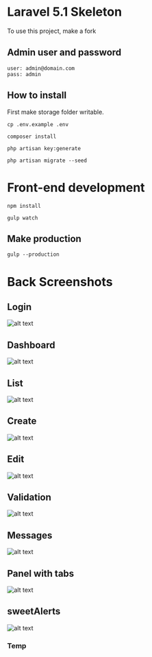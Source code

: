 # Laravel  5.1 Skeleton 

To use this project, make a fork

## Admin user and password

```
user: admin@domain.com
pass: admin
```

## How to install

First make storage folder writable. 

```
cp .env.example .env
```

```
composer install
```

```
php artisan key:generate
```

```
php artisan migrate --seed
```

# Front-end development

```
npm install
```

```
gulp watch
```

## Make production

```
gulp --production
```

# Back Screenshots

## Login
![alt text](https://raw.githubusercontent.com/rdehnhardt/skeleton/master/public/img/screen/skeleton-auth.jpg "Login")

## Dashboard
![alt text](https://raw.githubusercontent.com/rdehnhardt/skeleton/master/public/img/screen/skeleton-dashboard.jpg "Dashboard")

## List
![alt text](https://raw.githubusercontent.com/rdehnhardt/skeleton/master/public/img/screen/skeleton-list.jpg "List")

## Create
![alt text](https://raw.githubusercontent.com/rdehnhardt/skeleton/master/public/img/screen/skeleton-create.jpg "Create")

## Edit
![alt text](https://raw.githubusercontent.com/rdehnhardt/skeleton/master/public/img/screen/skeleton-edit.jpg "Edit")

## Validation
![alt text](https://raw.githubusercontent.com/rdehnhardt/skeleton/master/public/img/screen/skeleton-with-validation.jpg "Validation")

## Messages
![alt text](https://raw.githubusercontent.com/rdehnhardt/skeleton/master/public/img/screen/skeleton-with-messages.jpg "Validation")

## Panel with tabs
![alt text](https://raw.githubusercontent.com/rdehnhardt/skeleton/master/public/img/screen/skeleton-panel-with-tabs.jpg "Validation")

## sweetAlerts
![alt text](https://raw.githubusercontent.com/rdehnhardt/skeleton/master/public/img/screen/skeleton-with-alerts.jpg "Alerts")

### Temp
